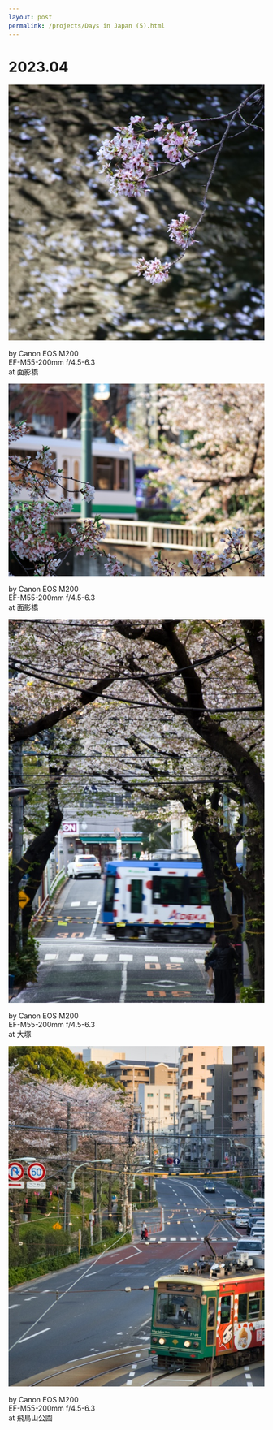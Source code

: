 ```yaml
---
layout: post
permalink: /projects/Days in Japan (5).html
---
```


# 2023.04

<div class="gallery">
    <div class="item">
        <img src="/assets/src/days-in-japan/2023-04-1.jpeg">
        <p>by Canon EOS M200<br>EF-M55-200mm f/4.5-6.3<br>at 面影橋</p>
    </div>
    <div class="item">
        <img src="/assets/src/days-in-japan/2023-04-2.jpeg">
        <p>by Canon EOS M200<br>EF-M55-200mm f/4.5-6.3<br>at 面影橋</p>
    </div>
    <div class="item">
        <img src="/assets/src/days-in-japan/2023-04-3.jpeg">
        <p>by Canon EOS M200<br>EF-M55-200mm f/4.5-6.3<br>at 大塚</p>
    </div>
    <div class="item">
        <img src="/assets/src/days-in-japan/2023-04-4.jpeg">
        <p>by Canon EOS M200<br>EF-M55-200mm f/4.5-6.3<br>at 飛鳥山公園</p>
    </div>
</div>
